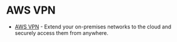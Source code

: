 # AWS VPN
- [AWS VPN](https://aws.amazon.com/vpn/) - Extend your on-premises networks to the cloud and securely access them from anywhere.